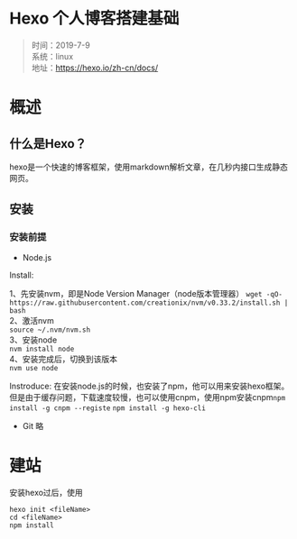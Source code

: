# Hexo 个人博客搭建基础
> 时间：2019-7-9  
系统：linux  
地址：https://hexo.io/zh-cn/docs/
# 概述
## 什么是Hexo？
hexo是一个快速的博客框架，使用markdown解析文章，在几秒内接口生成静态网页。
## 安装
### 安装前提
- Node.js

Install:

1、先安装nvm，即是Node Version Manager（node版本管理器）
`wget -qO- https://raw.githubusercontent.com/creationix/nvm/v0.33.2/install.sh | bash`  
2、激活nvm  
`source ~/.nvm/nvm.sh`  
3、安装node  
`nvm install node`  
4、安装完成后，切换到该版本  
`nvm use node`  

Instroduce:
在安装node.js的时候，也安装了npm，他可以用来安装hexo框架。但是由于缓存问题，下载速度较慢，也可以使用cnpm，使用npm安装cnpm`npm install -g cnpm --registe`
`npm install -g hexo-cli`  

- Git
略
# 建站
安装hexo过后，使用
```
hexo init <fileName>
cd <fileName>
npm install
```

